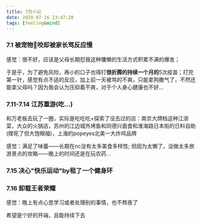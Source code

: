```yaml
---
title: 7月小记
date: 2020-07-16 23:47:28
tags: [feeling&mind]
---
```




### 7.1 被宠物🐶咬却被家长骂反应慢

感觉：很不好，应该是父母长期怼我这种慵懒的生活方式积累不满的爆发；



于是乎，为了避免风险，再小的口子也得打**很折腾的持续一个月的**5次疫苗；打完第一针，感觉有点不适的反应，加上前一天被骂的不爽，只能拿狗撒气了，不然还能拿父母吗？因为我会认为压抑着不爽，对于个人身心健康也不好...



### 7.11-7.14 江苏重游(吃...)

和万老板去玩了一圈，实际是吃吃吃+探索了没去过的店：南京大牌档这种江浙菜，大众的火锅店，苏州的江边城外烤鱼和同德兴面食和淮海路日本街的日料自助(撑死了但大饱眼福)，上海的popeyes北美一大炸鸡品牌



感觉：满足了味蕾——长期在nc没有太多美食多样性; 但因为太懒了，没做太多旅游景点的攻略——晚上的时间还是在玩农药...



### 7.15 决心"快乐运动"by租了一个健身环



### 7.16 卸载王者荣耀

感觉：晚上有点心思学习或者处理别的事情，也不熬夜了



希望是个好的开端，且能持续下去
